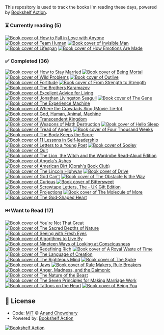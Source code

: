 This repository is used to track the books I'm reading these days, powered by [Bookshelf Action](https://github.com/AnandChowdhary/bookshelf-action).

<!--start:bookshelf-action-->
### ⌛ Currently reading (5)

[![Book cover of How to Fall in Love with Anyone](https://images.weserv.nl/?url=http%3A%2F%2Fbooks.google.com%2Fbooks%2Fcontent%3Fid%3Dt-IoDwAAQBAJ%26printsec%3Dfrontcover%26img%3D1%26zoom%3D1%26edge%3Dcurl%26source%3Dgbs_api&w=128&h=196&fit=contain)](https://github.com/ciwchris/books/issues/69 "How to Fall in Love with Anyone by Mandy Len Catron")
[![Book cover of Team Human](https://images.weserv.nl/?url=http%3A%2F%2Fbooks.google.com%2Fbooks%2Fcontent%3Fid%3DFF-NEAAAQBAJ%26printsec%3Dfrontcover%26img%3D1%26zoom%3D1%26source%3Dgbs_api&w=128&h=196&fit=contain)](https://github.com/ciwchris/books/issues/54 "Team Human by Douglas Rushkoff")
[![Book cover of Invisible Man](https://images.weserv.nl/?url=http%3A%2F%2Fbooks.google.com%2Fbooks%2Fcontent%3Fid%3Dd_a3QgAACAAJ%26printsec%3Dfrontcover%26img%3D1%26zoom%3D1%26source%3Dgbs_api&w=128&h=196&fit=contain)](https://github.com/ciwchris/books/issues/8 "Invisible Man by Ralph Ellison")
[![Book cover of Lifespan](https://images.weserv.nl/?url=http%3A%2F%2Fbooks.google.com%2Fbooks%2Fcontent%3Fid%3Dx--oDwAAQBAJ%26printsec%3Dfrontcover%26img%3D1%26zoom%3D1%26edge%3Dcurl%26source%3Dgbs_api&w=128&h=196&fit=contain)](https://github.com/ciwchris/books/issues/6 "Lifespan by David A. Sinclair, Matthew D. LaPlante")
[![Book cover of How Emotions Are Made](https://images.weserv.nl/?url=http%3A%2F%2Fbooks.google.com%2Fbooks%2Fcontent%3Fid%3DhN8MBgAAQBAJ%26printsec%3Dfrontcover%26img%3D1%26zoom%3D1%26edge%3Dcurl%26source%3Dgbs_api&w=128&h=196&fit=contain)](https://github.com/ciwchris/books/issues/4 "How Emotions Are Made by Lisa Feldman Barrett")

### ✅ Completed (36)

[![Book cover of How to Stay Married](https://images.weserv.nl/?url=http%3A%2F%2Fbooks.google.com%2Fbooks%2Fcontent%3Fid%3DpiC_EAAAQBAJ%26printsec%3Dfrontcover%26img%3D1%26zoom%3D1%26edge%3Dcurl%26source%3Dgbs_api&w=128&h=196&fit=contain)](https://github.com/ciwchris/books/issues/68 "How to Stay Married by Harrison Scott Key completed in 6 days on December 2023")
[![Book cover of Being Mortal](https://images.weserv.nl/?url=http%3A%2F%2Fbooks.google.com%2Fbooks%2Fcontent%3Fid%3DtM1zAwAAQBAJ%26printsec%3Dfrontcover%26img%3D1%26zoom%3D1%26edge%3Dcurl%26source%3Dgbs_api&w=128&h=196&fit=contain)](https://github.com/ciwchris/books/issues/67 "Being Mortal by Atul Gawande completed in 6 days on December 2023")
[![Book cover of Wild Problems](https://images.weserv.nl/?url=http%3A%2F%2Fbooks.google.com%2Fbooks%2Fcontent%3Fid%3D_KZPEAAAQBAJ%26printsec%3Dfrontcover%26img%3D1%26zoom%3D1%26edge%3Dcurl%26source%3Dgbs_api&w=128&h=196&fit=contain)](https://github.com/ciwchris/books/issues/66 "Wild Problems by Russ Roberts completed in 2 weeks on December 2023")
[![Book cover of Outlive](https://images.weserv.nl/?url=http%3A%2F%2Fbooks.google.com%2Fbooks%2Fcontent%3Fid%3DCspvEAAAQBAJ%26printsec%3Dfrontcover%26img%3D1%26zoom%3D1%26edge%3Dcurl%26source%3Dgbs_api&w=128&h=196&fit=contain)](https://github.com/ciwchris/books/issues/65 "Outlive by Peter Attia, MD completed in 1 week on November 2023")
[![Book cover of Fortitude](https://images.weserv.nl/?url=http%3A%2F%2Fbooks.google.com%2Fbooks%2Fcontent%3Fid%3DqWexDwAAQBAJ%26printsec%3Dfrontcover%26img%3D1%26zoom%3D1%26edge%3Dcurl%26source%3Dgbs_api&w=128&h=196&fit=contain)](https://github.com/ciwchris/books/issues/64 "Fortitude by Dan Crenshaw completed in 3 days on October 2023")
[![Book cover of From Strength to Strength](https://images.weserv.nl/?url=http%3A%2F%2Fbooks.google.com%2Fbooks%2Fcontent%3Fid%3DBKZPEAAAQBAJ%26printsec%3Dfrontcover%26img%3D1%26zoom%3D1%26edge%3Dcurl%26source%3Dgbs_api&w=128&h=196&fit=contain)](https://github.com/ciwchris/books/issues/63 "From Strength to Strength by Arthur C. Brooks completed in 5 days on September 2023")
[![Book cover of The Brothers Karamazov](https://images.weserv.nl/?url=http%3A%2F%2Fbooks.google.com%2Fbooks%2Fcontent%3Fid%3DYgNgQgAACAAJ%26printsec%3Dfrontcover%26img%3D1%26zoom%3D1%26source%3Dgbs_api&w=128&h=196&fit=contain)](https://github.com/ciwchris/books/issues/58 "The Brothers Karamazov by Fyodor Dostoyevsky, Larissa Volokhonsky, Malcolm V. Jones completed in 3 months on December 2023")
[![Book cover of Excellent Advice for Living](https://images.weserv.nl/?url=http%3A%2F%2Fbooks.google.com%2Fbooks%2Fcontent%3Fid%3DqLuFEAAAQBAJ%26printsec%3Dfrontcover%26img%3D1%26zoom%3D1%26edge%3Dcurl%26source%3Dgbs_api&w=128&h=196&fit=contain)](https://github.com/ciwchris/books/issues/57 "Excellent Advice for Living by Kevin Kelly completed in 1 day on August 2023")
[![Book cover of Jonathan Livingston Seagull](https://images.weserv.nl/?url=https%3A%2F%2Ftse2.mm.bing.net%2Fth%3Fq%3DJonathan%2520Livingston%2520Seagull%2520by%2520Richard%2520Bach%26w%3D256%26c%3D7%26rs%3D1%26p%3D0%26dpr%3D3%26pid%3D1.7%26mkt%3Den-IN%26adlt%3Dmoderate&w=128&h=196&fit=contain)](https://github.com/ciwchris/books/issues/56 "Jonathan Livingston Seagull by Richard Bach completed in 6 minutes on August 2023")
[![Book cover of The Gene](https://images.weserv.nl/?url=http%3A%2F%2Fbooks.google.com%2Fbooks%2Fcontent%3Fid%3DfOvaCgAAQBAJ%26printsec%3Dfrontcover%26img%3D1%26zoom%3D1%26edge%3Dcurl%26source%3Dgbs_api&w=128&h=196&fit=contain)](https://github.com/ciwchris/books/issues/55 "The Gene by Siddhartha Mukherjee completed in 2 months on August 2023")
[![Book cover of The Experience Machine](https://images.weserv.nl/?url=http%3A%2F%2Fbooks.google.com%2Fbooks%2Fcontent%3Fid%3Du7F3EAAAQBAJ%26printsec%3Dfrontcover%26img%3D1%26zoom%3D1%26edge%3Dcurl%26source%3Dgbs_api&w=128&h=196&fit=contain)](https://github.com/ciwchris/books/issues/53 "The Experience Machine by Andy Clark completed in 4 months on September 2023")
[![Book cover of Where the Crawdads Sing (Movie Tie-In)](https://images.weserv.nl/?url=http%3A%2F%2Fbooks.google.com%2Fbooks%2Fcontent%3Fid%3DLmRlEAAAQBAJ%26printsec%3Dfrontcover%26img%3D1%26zoom%3D1%26edge%3Dcurl%26source%3Dgbs_api&w=128&h=196&fit=contain)](https://github.com/ciwchris/books/issues/52 "Where the Crawdads Sing (Movie Tie-In) by Delia Owens completed in 1 week on April 2023")
[![Book cover of God, Human, Animal, Machine](https://images.weserv.nl/?url=http%3A%2F%2Fbooks.google.com%2Fbooks%2Fcontent%3Fid%3DcNp0EAAAQBAJ%26printsec%3Dfrontcover%26img%3D1%26zoom%3D1%26edge%3Dcurl%26source%3Dgbs_api&w=128&h=196&fit=contain)](https://github.com/ciwchris/books/issues/51 "God, Human, Animal, Machine by Meghan O'Gieblyn completed in 4 days on April 2023")
[![Book cover of Transcendent Kingdom](https://images.weserv.nl/?url=http%3A%2F%2Fbooks.google.com%2Fbooks%2Fcontent%3Fid%3DfOO3DwAAQBAJ%26printsec%3Dfrontcover%26img%3D1%26zoom%3D1%26edge%3Dcurl%26source%3Dgbs_api&w=128&h=196&fit=contain)](https://github.com/ciwchris/books/issues/47 "Transcendent Kingdom by Yaa Gyasi completed in 4 days on April 2023")
[![Book cover of Weapons of Math Destruction](https://images.weserv.nl/?url=http%3A%2F%2Fbooks.google.com%2Fbooks%2Fcontent%3Fid%3DNgEwCwAAQBAJ%26printsec%3Dfrontcover%26img%3D1%26zoom%3D1%26edge%3Dcurl%26source%3Dgbs_api&w=128&h=196&fit=contain)](https://github.com/ciwchris/books/issues/46 "Weapons of Math Destruction by Cathy O'Neil completed in 1 day on March 2023")
[![Book cover of Hello Sleep](https://images.weserv.nl/?url=http%3A%2F%2Fbooks.google.com%2Fbooks%2Fcontent%3Fid%3D7IxrEAAAQBAJ%26printsec%3Dfrontcover%26img%3D1%26zoom%3D1%26edge%3Dcurl%26source%3Dgbs_api&w=128&h=196&fit=contain)](https://github.com/ciwchris/books/issues/44 "Hello Sleep by Jade Wu completed in 3 months on June 2023")
[![Book cover of Tread of Angels](https://images.weserv.nl/?url=http%3A%2F%2Fbooks.google.com%2Fbooks%2Fcontent%3Fid%3DGRpdEAAAQBAJ%26printsec%3Dfrontcover%26img%3D1%26zoom%3D1%26edge%3Dcurl%26source%3Dgbs_api&w=128&h=196&fit=contain)](https://github.com/ciwchris/books/issues/43 "Tread of Angels by Rebecca Roanhorse completed in 4 days on March 2023")
[![Book cover of Four Thousand Weeks](https://images.weserv.nl/?url=http%3A%2F%2Fbooks.google.com%2Fbooks%2Fcontent%3Fid%3D5my-zQEACAAJ%26printsec%3Dfrontcover%26img%3D1%26zoom%3D1%26source%3Dgbs_api&w=128&h=196&fit=contain)](https://github.com/ciwchris/books/issues/41 "Four Thousand Weeks by Oliver Burkeman completed in 1 week on January 2023")
[![Book cover of The Body Keeps the Score](https://images.weserv.nl/?url=http%3A%2F%2Fbooks.google.com%2Fbooks%2Fcontent%3Fid%3DFMPdAgAAQBAJ%26printsec%3Dfrontcover%26img%3D1%26zoom%3D1%26source%3Dgbs_api&w=128&h=196&fit=contain)](https://github.com/ciwchris/books/issues/39 "The Body Keeps the Score by Bessel van der Kolk completed in 1 week on January 2023")
[![Book cover of 11 Lessons in Self-leadership](https://images.weserv.nl/?url=http%3A%2F%2Fbooks.google.com%2Fbooks%2Fcontent%3Fid%3D39KgdL6Zj6wC%26printsec%3Dfrontcover%26img%3D1%26zoom%3D1%26source%3Dgbs_api&w=128&h=196&fit=contain)](https://github.com/ciwchris/books/issues/38 "11 Lessons in Self-leadership by Larry Holman completed in 6 days on December 2022")
[![Book cover of Letters to a Young Poet](https://images.weserv.nl/?url=http%3A%2F%2Fbooks.google.com%2Fbooks%2Fcontent%3Fid%3Dh5HODwAAQBAJ%26printsec%3Dfrontcover%26img%3D1%26zoom%3D1%26edge%3Dcurl%26source%3Dgbs_api&w=128&h=196&fit=contain)](https://github.com/ciwchris/books/issues/37 "Letters to a Young Poet by Rainer Maria Rilke completed in 1 week on December 2022")
[![Book cover of Sooley](https://images.weserv.nl/?url=http%3A%2F%2Fbooks.google.com%2Fbooks%2Fcontent%3Fid%3DAkKNEAAAQBAJ%26printsec%3Dfrontcover%26img%3D1%26zoom%3D1%26source%3Dgbs_api&w=128&h=196&fit=contain)](https://github.com/ciwchris/books/issues/36 "Sooley by John Grisham completed in 37 minutes on December 2022")
[![Book cover of Quit](https://images.weserv.nl/?url=http%3A%2F%2Fbooks.google.com%2Fbooks%2Fcontent%3Fid%3Do6hXEAAAQBAJ%26printsec%3Dfrontcover%26img%3D1%26zoom%3D1%26edge%3Dcurl%26source%3Dgbs_api&w=128&h=196&fit=contain)](https://github.com/ciwchris/books/issues/34 "Quit by Annie Duke completed in 1 month on January 2023")
[![Book cover of The Lion, the Witch and the Wardrobe Read-Aloud Edition](https://images.weserv.nl/?url=http%3A%2F%2Fbooks.google.com%2Fbooks%2Fcontent%3Fid%3DySmKh01_1p8C%26printsec%3Dfrontcover%26img%3D1%26zoom%3D1%26edge%3Dcurl%26source%3Dgbs_api&w=128&h=196&fit=contain)](https://github.com/ciwchris/books/issues/33 "The Lion, the Witch and the Wardrobe Read-Aloud Edition by C. S. Lewis completed in 1 day on December 2022")
[![Book cover of Angela's Ashes](https://images.weserv.nl/?url=http%3A%2F%2Fbooks.google.com%2Fbooks%2Fcontent%3Fid%3D5KBImUDYq2QC%26printsec%3Dfrontcover%26img%3D1%26zoom%3D1%26source%3Dgbs_api&w=128&h=196&fit=contain)](https://github.com/ciwchris/books/issues/32 "Angela's Ashes by Frank McCourt completed in 1 week on December 2022")
[![Book cover of American Dirt (Oprah's Book Club)](https://images.weserv.nl/?url=http%3A%2F%2Fbooks.google.com%2Fbooks%2Fcontent%3Fid%3DFkiSDwAAQBAJ%26printsec%3Dfrontcover%26img%3D1%26zoom%3D1%26edge%3Dcurl%26source%3Dgbs_api&w=128&h=196&fit=contain)](https://github.com/ciwchris/books/issues/28 "American Dirt (Oprah's Book Club) by Jeanine Cummins completed in 1 month on November 2022")
[![Book cover of The Lincoln Highway](https://images.weserv.nl/?url=http%3A%2F%2Fbooks.google.com%2Fbooks%2Fcontent%3Fid%3DB2tBEAAAQBAJ%26printsec%3Dfrontcover%26img%3D1%26zoom%3D1%26edge%3Dcurl%26source%3Dgbs_api&w=128&h=196&fit=contain)](https://github.com/ciwchris/books/issues/25 "The Lincoln Highway by Amor Towles completed in 2 weeks on September 2022")
[![Book cover of Drive](https://images.weserv.nl/?url=http%3A%2F%2Fbooks.google.com%2Fbooks%2Fcontent%3Fid%3DpYc-DwAAQBAJ%26printsec%3Dfrontcover%26img%3D1%26zoom%3D1%26edge%3Dcurl%26source%3Dgbs_api&w=128&h=196&fit=contain)](https://github.com/ciwchris/books/issues/24 "Drive by Daniel H. Pink completed in 1 week on September 2022")
[![Book cover of God Can't](https://images.weserv.nl/?url=http%3A%2F%2Fbooks.google.com%2Fbooks%2Fcontent%3Fid%3Dgtv8DwAAQBAJ%26printsec%3Dfrontcover%26img%3D1%26zoom%3D1%26edge%3Dcurl%26source%3Dgbs_api&w=128&h=196&fit=contain)](https://github.com/ciwchris/books/issues/19 "God Can't by Thomas Jay Oord completed in 1 year on September 2023")
[![Book cover of The Obstacle Is the Way](https://images.weserv.nl/?url=http%3A%2F%2Fbooks.google.com%2Fbooks%2Fcontent%3Fid%3DjWqJDQAAQBAJ%26printsec%3Dfrontcover%26img%3D1%26zoom%3D1%26edge%3Dcurl%26source%3Dgbs_api&w=128&h=196&fit=contain)](https://github.com/ciwchris/books/issues/12 "The Obstacle Is the Way by Ryan Holiday completed in 6 days on August 2022")
[![Book cover of Curious](https://images.weserv.nl/?url=http%3A%2F%2Fbooks.google.com%2Fbooks%2Fcontent%3Fid%3DqaAVBQAAQBAJ%26printsec%3Dfrontcover%26img%3D1%26zoom%3D1%26edge%3Dcurl%26source%3Dgbs_api&w=128&h=196&fit=contain)](https://github.com/ciwchris/books/issues/11 "Curious by Ian Leslie completed in 1 week on August 2022")
[![Book cover of Bittersweet](https://images.weserv.nl/?url=http%3A%2F%2Fbooks.google.com%2Fbooks%2Fcontent%3Fid%3Dk5k7EAAAQBAJ%26printsec%3Dfrontcover%26img%3D1%26zoom%3D1%26edge%3Dcurl%26source%3Dgbs_api&w=128&h=196&fit=contain)](https://github.com/ciwchris/books/issues/10 "Bittersweet by Susan Cain completed in 3 weeks on August 2022")
[![Book cover of Screwtape Letters, The - UK Gift Edition](https://images.weserv.nl/?url=http%3A%2F%2Fbooks.google.com%2Fbooks%2Fcontent%3Fid%3D339CkgEACAAJ%26printsec%3Dfrontcover%26img%3D1%26zoom%3D1%26source%3Dgbs_api&w=128&h=196&fit=contain)](https://github.com/ciwchris/books/issues/7 "Screwtape Letters, The - UK Gift Edition by Clive Staples Lewis completed in 1 month on July 2022")
[![Book cover of Projections](https://images.weserv.nl/?url=http%3A%2F%2Fbooks.google.com%2Fbooks%2Fcontent%3Fid%3D4AEvEAAAQBAJ%26printsec%3Dfrontcover%26img%3D1%26zoom%3D1%26edge%3Dcurl%26source%3Dgbs_api&w=128&h=196&fit=contain)](https://github.com/ciwchris/books/issues/5 "Projections by Karl Deisseroth completed in 3 weeks on May 2022")
[![Book cover of The Molecule of More](https://images.weserv.nl/?url=http%3A%2F%2Fbooks.google.com%2Fbooks%2Fcontent%3Fid%3DngFCDwAAQBAJ%26printsec%3Dfrontcover%26img%3D1%26zoom%3D1%26edge%3Dcurl%26source%3Dgbs_api&w=128&h=196&fit=contain)](https://github.com/ciwchris/books/issues/2 "The Molecule of More by Daniel Z. Lieberman, Michael E. Long completed in 3 weeks on June 2022")
[![Book cover of The God-Shaped Heart](https://images.weserv.nl/?url=http%3A%2F%2Fbooks.google.com%2Fbooks%2Fcontent%3Fid%3DO8U4DgAAQBAJ%26printsec%3Dfrontcover%26img%3D1%26zoom%3D1%26edge%3Dcurl%26source%3Dgbs_api&w=128&h=196&fit=contain)](https://github.com/ciwchris/books/issues/1 "The God-Shaped Heart by Timothy R. MD Jennings completed in 2 months on July 2022")

### ⏭️ Want to Read (17)

[![Book cover of You're Not That Great](https://images.weserv.nl/?url=https%3A%2F%2Ftse2.mm.bing.net%2Fth%3Fq%3DYou're%2520Not%2520That%2520Great%2520by%2520Daniel%2520Crosby%26w%3D256%26c%3D7%26rs%3D1%26p%3D0%26dpr%3D3%26pid%3D1.7%26mkt%3Den-IN%26adlt%3Dmoderate&w=128&h=196&fit=contain)](https://github.com/ciwchris/books/issues/49 "You're Not That Great by Daniel Crosby completed in undefined on Invalid Date")
[![Book cover of The Sacred Depths of Nature](https://images.weserv.nl/?url=http%3A%2F%2Fbooks.google.com%2Fbooks%2Fcontent%3Fid%3D2AamEAAAQBAJ%26printsec%3Dfrontcover%26img%3D1%26zoom%3D1%26edge%3Dcurl%26source%3Dgbs_api&w=128&h=196&fit=contain)](https://github.com/ciwchris/books/issues/45 "The Sacred Depths of Nature by Ursula Goodenough completed in undefined on Invalid Date")
[![Book cover of Seeing with Fresh Eyes](https://images.weserv.nl/?url=https%3A%2F%2Ftse2.mm.bing.net%2Fth%3Fq%3DSeeing%2520with%2520Fresh%2520Eyes%2520by%2520Edward%2520Tufte%26w%3D256%26c%3D7%26rs%3D1%26p%3D0%26dpr%3D3%26pid%3D1.7%26mkt%3Den-IN%26adlt%3Dmoderate&w=128&h=196&fit=contain)](https://github.com/ciwchris/books/issues/42 "Seeing with Fresh Eyes by Edward Tufte completed in undefined on Invalid Date")
[![Book cover of Algorithms to Live By](https://images.weserv.nl/?url=http%3A%2F%2Fbooks.google.com%2Fbooks%2Fcontent%3Fid%3DYdn_CwAAQBAJ%26printsec%3Dfrontcover%26img%3D1%26zoom%3D1%26edge%3Dcurl%26source%3Dgbs_api&w=128&h=196&fit=contain)](https://github.com/ciwchris/books/issues/40 "Algorithms to Live By by Brian Christian, Tom Griffiths completed in undefined on Invalid Date")
[![Book cover of Nineteen Ways of Looking at Consciousness](https://images.weserv.nl/?url=http%3A%2F%2Fbooks.google.com%2Fbooks%2Fcontent%3Fid%3DKXpVEAAAQBAJ%26printsec%3Dfrontcover%26img%3D1%26zoom%3D1%26edge%3Dcurl%26source%3Dgbs_api&w=128&h=196&fit=contain)](https://github.com/ciwchris/books/issues/35 "Nineteen Ways of Looking at Consciousness by Patrick House completed in undefined on Invalid Date")
[![Book cover of Redefining Rich](https://images.weserv.nl/?url=http%3A%2F%2Fbooks.google.com%2Fbooks%2Fcontent%3Fid%3DFu9KEAAAQBAJ%26printsec%3Dfrontcover%26img%3D1%26zoom%3D1%26source%3Dgbs_api&w=128&h=196&fit=contain)](https://github.com/ciwchris/books/issues/31 "Redefining Rich by Shannon Hayes completed in undefined on Invalid Date")
[![Book cover of A Royal Waste of Time](https://images.weserv.nl/?url=http%3A%2F%2Fbooks.google.com%2Fbooks%2Fcontent%3Fid%3D2eJp76Ri1RUC%26printsec%3Dfrontcover%26img%3D1%26zoom%3D1%26edge%3Dcurl%26source%3Dgbs_api&w=128&h=196&fit=contain)](https://github.com/ciwchris/books/issues/30 "A Royal Waste of Time by Marva J. Dawn completed in undefined on Invalid Date")
[![Book cover of The Language of Creation](https://images.weserv.nl/?url=https%3A%2F%2Ftse2.mm.bing.net%2Fth%3Fq%3DThe%2520Language%2520of%2520Creation%2520by%2520Matthieu%2520Pageau%26w%3D256%26c%3D7%26rs%3D1%26p%3D0%26dpr%3D3%26pid%3D1.7%26mkt%3Den-IN%26adlt%3Dmoderate&w=128&h=196&fit=contain)](https://github.com/ciwchris/books/issues/29 "The Language of Creation by Matthieu Pageau completed in undefined on Invalid Date")
[![Book cover of The Righteous Mind](https://images.weserv.nl/?url=http%3A%2F%2Fbooks.google.com%2Fbooks%2Fcontent%3Fid%3DU21BxGfm3RUC%26printsec%3Dfrontcover%26img%3D1%26zoom%3D1%26edge%3Dcurl%26source%3Dgbs_api&w=128&h=196&fit=contain)](https://github.com/ciwchris/books/issues/27 "The Righteous Mind by Jonathan Haidt completed in undefined on Invalid Date")
[![Book cover of The Spike](https://images.weserv.nl/?url=http%3A%2F%2Fbooks.google.com%2Fbooks%2Fcontent%3Fid%3D2An-DwAAQBAJ%26printsec%3Dfrontcover%26img%3D1%26zoom%3D1%26edge%3Dcurl%26source%3Dgbs_api&w=128&h=196&fit=contain)](https://github.com/ciwchris/books/issues/23 "The Spike by Mark Humphries completed in undefined on Invalid Date")
[![Book cover of Jaws](https://images.weserv.nl/?url=http%3A%2F%2Fbooks.google.com%2Fbooks%2Fcontent%3Fid%3DYvJUDwAAQBAJ%26printsec%3Dfrontcover%26img%3D1%26zoom%3D1%26edge%3Dcurl%26source%3Dgbs_api&w=128&h=196&fit=contain)](https://github.com/ciwchris/books/issues/22 "Jaws by Sandra Kahn, Paul R. Ehrlich completed in undefined on Invalid Date")
[![Book cover of Rule Makers, Rule Breakers](https://images.weserv.nl/?url=http%3A%2F%2Fbooks.google.com%2Fbooks%2Fcontent%3Fid%3DbLSkDwAAQBAJ%26printsec%3Dfrontcover%26img%3D1%26zoom%3D1%26edge%3Dcurl%26source%3Dgbs_api&w=128&h=196&fit=contain)](https://github.com/ciwchris/books/issues/21 "Rule Makers, Rule Breakers by Michele Gelfand completed in undefined on Invalid Date")
[![Book cover of Anger, Madness, and the Daimonic](https://images.weserv.nl/?url=http%3A%2F%2Fbooks.google.com%2Fbooks%2Fcontent%3Fid%3DNgB0yim87cQC%26printsec%3Dfrontcover%26img%3D1%26zoom%3D1%26edge%3Dcurl%26source%3Dgbs_api&w=128&h=196&fit=contain)](https://github.com/ciwchris/books/issues/20 "Anger, Madness, and the Daimonic by Stephen A. Diamond completed in undefined on Invalid Date")
[![Book cover of The Nature of the Beast](https://images.weserv.nl/?url=http%3A%2F%2Fbooks.google.com%2Fbooks%2Fcontent%3Fid%3Du4h_zgEACAAJ%26printsec%3Dfrontcover%26img%3D1%26zoom%3D1%26source%3Dgbs_api&w=128&h=196&fit=contain)](https://github.com/ciwchris/books/issues/18 "The Nature of the Beast by David Anderson completed in undefined on Invalid Date")
[![Book cover of The Seven Principles for Making Marriage Work](https://images.weserv.nl/?url=http%3A%2F%2Fbooks.google.com%2Fbooks%2Fcontent%3Fid%3DZZVoBAAAQBAJ%26printsec%3Dfrontcover%26img%3D1%26zoom%3D1%26edge%3Dcurl%26source%3Dgbs_api&w=128&h=196&fit=contain)](https://github.com/ciwchris/books/issues/17 "The Seven Principles for Making Marriage Work by John Gottman, PhD, Nan Silver completed in undefined on Invalid Date")
[![Book cover of Tattoos on the Heart](https://images.weserv.nl/?url=http%3A%2F%2Fbooks.google.com%2Fbooks%2Fcontent%3Fid%3DOoz8Ke9w89QC%26printsec%3Dfrontcover%26img%3D1%26zoom%3D1%26edge%3Dcurl%26source%3Dgbs_api&w=128&h=196&fit=contain)](https://github.com/ciwchris/books/issues/16 "Tattoos on the Heart by Greg Boyle completed in undefined on Invalid Date")
[![Book cover of Being You](https://images.weserv.nl/?url=http%3A%2F%2Fbooks.google.com%2Fbooks%2Fcontent%3Fid%3DarVCEAAAQBAJ%26printsec%3Dfrontcover%26img%3D1%26zoom%3D1%26edge%3Dcurl%26source%3Dgbs_api&w=128&h=196&fit=contain)](https://github.com/ciwchris/books/issues/15 "Being You by Anil Seth completed in undefined on Invalid Date")

<!--end:bookshelf-action-->

## 📄 License

- Code: [MIT](./LICENSE) © [Anand Chowdhary](https://anandchowdhary.com)
- Powered by: [Bookshelf Action](https://github.com/AnandChowdhary/bookshelf-action)

[![Bookshelf Action](https://github.com/AnandChowdhary/bookshelf-action/blob/HEAD/assets/logo.svg)](https://github.com/AnandChowdhary/bookshelf-action)
